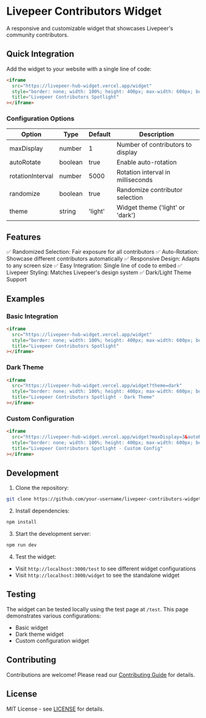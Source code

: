 # Livepeer Contributors Widget

A responsive and customizable widget that showcases Livepeer's community contributors.

## Quick Integration

Add the widget to your website with a single line of code:

```html
<iframe
  src="https://livepeer-hub-widget.vercel.app/widget"
  style="border: none; width: 100%; height: 400px; max-width: 600px; border-radius: 12px; overflow: hidden;"
  title="Livepeer Contributors Spotlight"
></iframe>
```

### Configuration Options

| Option | Type | Default | Description |
|--------|------|---------|-------------|
| maxDisplay | number | 1 | Number of contributors to display |
| autoRotate | boolean | true | Enable auto-rotation |
| rotationInterval | number | 5000 | Rotation interval in milliseconds |
| randomize | boolean | true | Randomize contributor selection |
| theme | string | 'light' | Widget theme ('light' or 'dark') |

## Features

✅ Randomized Selection: Fair exposure for all contributors
✅ Auto-Rotation: Showcase different contributors automatically
✅ Responsive Design: Adapts to any screen size
✅ Easy Integration: Single line of code to embed
✅ Livepeer Styling: Matches Livepeer's design system
✅ Dark/Light Theme Support

## Examples

### Basic Integration
```html
<iframe
  src="https://livepeer-hub-widget.vercel.app/widget"
  style="border: none; width: 100%; height: 400px; max-width: 600px; border-radius: 12px; overflow: hidden;"
  title="Livepeer Contributors Spotlight"
></iframe>
```

### Dark Theme
```html
<iframe
  src="https://livepeer-hub-widget.vercel.app/widget?theme=dark"
  style="border: none; width: 100%; height: 400px; max-width: 600px; border-radius: '12px'; overflow: hidden;"
  title="Livepeer Contributors Spotlight - Dark Theme"
></iframe>
```

### Custom Configuration
```html
<iframe
  src="https://livepeer-hub-widget.vercel.app/widget?maxDisplay=3&autoRotate=true&rotationInterval=3000&randomize=true&theme=light"
  style="border: none; width: 100%; height: 400px; max-width: 600px; border-radius: 12px; overflow: hidden;"
  title="Livepeer Contributors Spotlight - Custom Config"
></iframe>
```

## Development

1. Clone the repository:
```bash
git clone https://github.com/your-username/livepeer-contributors-widget.git
```

2. Install dependencies:
```bash
npm install
```

3. Start the development server:
```bash
npm run dev
```

4. Test the widget:
- Visit `http://localhost:3000/test` to see different widget configurations
- Visit `http://localhost:3000/widget` to see the standalone widget

## Testing

The widget can be tested locally using the test page at `/test`. This page demonstrates various configurations:
- Basic widget
- Dark theme widget
- Custom configuration widget

## Contributing

Contributions are welcome! Please read our [Contributing Guide](CONTRIBUTING.md) for details.

## License

MIT License - see [LICENSE](LICENSE) for details.
